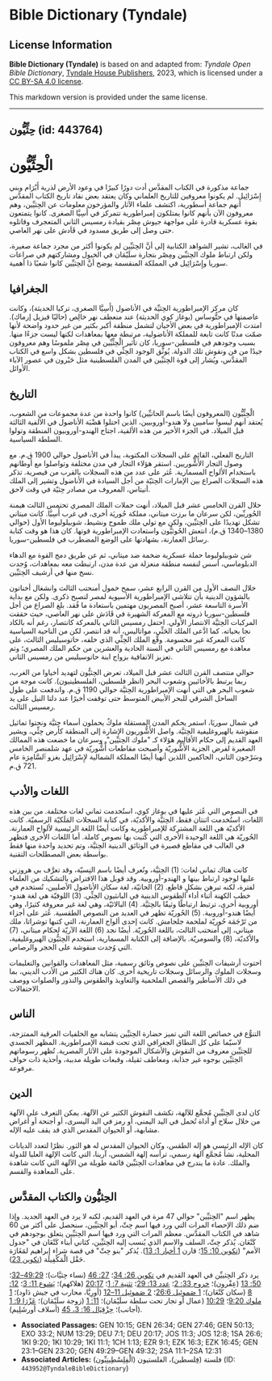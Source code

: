 # Bible Dictionary (Tyndale)

## License Information

**Bible Dictionary (Tyndale)** is based on and adapted from: _Tyndale Open Bible Dictionary_, [Tyndale House Publishers](https://tyndaleopenresources.com/), 2023, which is licensed under a [CC BY-SA 4.0 license](https://creativecommons.org/licenses/by-sa/4.0/legalcode.en).

This markdown version is provided under the same license.



--------------------------------

## حِثِّيُّون (id: 443764)

الْحِثِّيُّون
=============

جماعة مذكورة في الكتاب المقدَّس أدت دورًا كبيرًا في وعود الأرض لذرية أَبْرَام وبني إِسْرَائِيل. لم يكونوا معروفين للتاريخ العلماني وكان يعتقد بعض نقاد تاريخ الكتاب المقدَّس أنهم جماعة أسطورية، اكتشف علماء الآثار والمؤرخون معلومات عن الحِثيِّين، وهم معروفون الآن بأنهم كانوا يمتلكون إمبراطورية تتمركز في أَسِيَّا الصغرى. كانوا يتمتعون بقوة عسكرية قادرة على مواجهة جيوش مِصْر بقيادة رمسيس الثاني المتعجرف وقاتلوه حتى وصل إلى طريق مسدود في قَاَدش على نهر العاصي.

في الغالب، تشير الشواهد الكتابية إلى أنَّ الحِثيِّين لم يكونوا أكثر من مجرد جماعة صغيرة، ولكن ارتباط ملوك الحِثيِّين ومِصْر بتجارة سلَيْمَان في الخيول ومشاركتهم في صراعات سوريا وإِسْرَائِيل في المملكة المنقسمة يوضح أنَّ الحِثيِّين كانوا شعبًا ذا أهمية.

الجغرافيا
---------

كان مركز الإمبراطورية الحِثيِّة في الأناضول (أَسِيَّا الصغرى، تركيا الحديثة)، وكانت عاصمتها في حتُّوساس (بوغاز كوي الحديثة) عند منعطف نهر خالِص (حاليًا قيزيل إرماك). امتدت الإمبراطورية في بعض الأحيان لتشمل منطقة أكبر بكثير من غير حدود واضحة لأنها ضمّت مدنًا كانت تابعة للمملكة الأناضولية، مرتبطة معها بمعاهدات لكنها ليست جزءًا منها. بسبب وجودهم في فلسطين\-سوريا، كان تأثير الْحِثِّيِّين في مِصْر ملموسًا وهم معروفون جيدًا من فن ونقوش تلك الدولة. يُوثَّق الوجود الحِثِّي في فلسطين بشكل واسع في الكتاب المقدَّس، ويُشار إلى قوة الحِثيِّين في المدن الفلسطينية مثل حَبْرون في عصور الآباء الأوائل.

التاريخ
-------

الْحِثِّيُّون (المعروفون أيضًا باسم الحاتيِّين) كانوا واحدة من عدة مجموعات من الشعوب، يُعتقد أنهم ليسوا ساميين ولا هندو\-أوروبيين، الذين احتلوا هَضْبَة الأناضول في الألفية الثالثة قبل الميلاد. في الجزء الأخير من هذه الألفية، اجتاح الهندو\-أوروبيون المنطقة وتولوا السلطة السياسية.

التاريخ الفعلي، القائم على السجلات المكتوبة، يبدأ في الأناضول حوالي 1900 ق.م. مع وصول التجار الأَشُّوريين. استقر هؤلاء التجار في مدن مختلفة وتواصلوا مع أوطانهم باستخدام الألواح المسمارية. عُثر على عدد من هذه السجلات بالقرب من قيصرية. تذكر هذه السجلات الصراع بين الإمارات الحِثيّة من أجل السيادة في الأناضول وتشير إلى الملك أنيتاس، المعروف من مصادر حِثيّة في وقت لاحق.

خلال القرن الخامس عشر قبل الميلاد، أنهت حملات الملك المصري تحتمس الثالث هيمنة الحُوريِّين، لكن سرعان ما برزت ميتاني، مملكة حُوريَة أخرى، في غرب أَسِيَّا. كانت ميتاني تشكل تهديدًا على الحِثيِّين، ولكن مع تولي ملك طموح ونشيط، شوبيلوليوما الأول (حوالي 1380–1340 ق.م)، انتعش الحُوثيُّون واستعادت الإمبراطورية قوتها. كان هذا هو وقت كتابة رسائل العمارنة، بشهادتها على الوضع المضطرب في فلسطين\-سوريا.

شن شوبيلوليوما حملة عسكرية ضخمة ضد ميتاني، ثم عن طريق دمج القوة مع الدهاء الدبلوماسي، أسس لنفسه منطقة منعزلة من عدة مدن، ارتبطت معه بمعاهدات، وُجدت نسخ منها في أرشيف الحِثيِّين.

خلال النصف الأول من القرن الرابع عشر، سمح خمول أمنحتب الثالث وانشغال أخناتون بالشؤون الدينية بأن تتلاشى الإمبراطورية الأسيوية لمصر لتصبح ذكرى. ولكن مع بداية الأسرة التاسعة عشر، أصبح المصريون مهتمين باستعادة ما فُقد. بلغ الصراع من أجل فلسطين\-سوريا ذروته مع المعركة الشهيرة في قَادَش على نهر العاصي، حيث حققت المركبات الحِثيَّة الانتصار الأولي. احتفل رمسيس الثاني بالمعركة كانتصار، رغم أنه بالكاد نجا بحياته. كما ادَّعى الملك الحَثِّي، مواتاليس، أنه قد انتصر، لكن من الناحية السياسية كانت المعركة غير محسومة. وقَّع الملك الحِثِّي الذي خلفه، حاتوسيليس الثالث، على معاهدة مع رمسيس الثاني في السنة الحادية والعشرين من حكم الملك المصري؛ وتم تعزيز الاتفاقية بزواج ابنة حاتوسيليس من رمسيس الثاني.

حوالي منتصف القرن الثالث عشر قبل الميلاد، تعرض الحِثيُّون لتهديد أخياوا من الغرب، ربما يرتبط بالأخائيين وشعوب البحر (انظر فلسطين، الفلسطينيون). كانت موجة من شعوب البحر هي التي أنهت الإمبراطورية الحِثيَّة حوالي 1190 ق.م. واندفعت على طول الساحل الشرقي للبحر الأبيض المتوسط حتى توقفت أخيرًا عند دلتا النيل على يد رمسيس الثالث.

في شمال سوريَا، استمر يحكم المدن المستقلة ملوكٌ يحملون أسماء حِثيَّة ونحتوا تماثيل منقوشة بالهيروغليفية الحِثيَّة. واصل الأَشُّوريون الإشارة إلى المنطقة كأرض حِثِّي، ويشير العهد القديم إلى حكام الأقاليم هؤلاء كـ "ملوك الحِثيِّين". وسرعان ما خضعت هذه الممالك الصغيرة لفرض الجزية الأَشُّوريّة وأصبحت مقاطعات أّشُّوريّة في عهد شلمنصر الخامس وسَرْجون الثاني، الحاكمين اللذين أنهيا أيضًا المملكة الشمالية لإِسْرَائِيل بغزو ٱلسَّامِرَة عام 721 ق.م.

اللغات والأدب
-------------

في النصوص التي عُثر عليها في بوغاز كوي، استُخدمت ثماني لغات مختلفة. من بين هذه اللغات، استُخدمت اثنتان فقط، الحِثيَّة والأكديّة، في كتابة السجلات المَلَكيّة الرسميّة. كانت الأكديّة هي اللغة المشتركة للإمبراطورية وكانت أيضًا اللغة الرئيسية لألواح العمارنة. الحُوريّة هي اللغة الوحيدة الأخرى التي كُتبت بها نصوص كاملة. أما اللغات الأخرى فتظهر في الغالب في مقاطع قصيرة في الوثائق الدينية الحِثيَّة، وتم تحديد واحدة منها فقط بواسطة بعض المصطلحات التقنية.

كانت هناك ثماني لغات: (1\) الحِثيَّة، وتُعرف أيضًا باسم النِسيّة، وقد تعرَّف بي هروزني عليها لوجود ارتباط بينها و الهندو\-أوروبية. وقد قوبل هذا الافتراض بالتشكيك من العلماء لفترة، لكنه تبرهن بشكلٍ قاطع. (2\) الحاتيّة، لغة سكان الأناضول الأصليين، تُستخدم في خطب الكهنة أثناء أداء الطقوس الدينية في البانثيون الحِثِّي. (3\) اللوفيّة هي لغة هندو\-أوروبية أخرى، ترتبط ارتباطًا وثيقًا بالحِثيَّة. (4\) البالائيّة، وهي لغة غير معروفة كثيرًا، وهي أيضًا هندو\-أوروبية. (5\) الحُوريّة تظهر في العديد من النصوص الطقسية. عُثر على أجزاء من تَرْجَمَة حُوريّة لملحمة جلجامش. كانت إحدى ألواح العمارنة، التي كتبها توشراتا، ملك ميتاني، إلى أمنحتب الثالث، باللغة الحُوريّة. أيضًا نجد (6\) اللغة الآريّة لحكام ميتاني، (7\) والأكديّة، (8\) والسومريّة. بالإضافة إلى الكتابة المسمارية، استخدم الحِثيُّون الهيروغليفية، التي وُجدت منقوشة على الحجر والرصاص.

احتوت أرشيفات الحِثيِّين على نصوص وثائق رسمية، مثل المعاهدات والقوانين والتعليمات وسجلات الملوك والرسائل وسجلات تاريخية أخرى. كان هناك الكثير من الأدب الديني، بما في ذلك الأساطير والقصص الملحمية والتعاويذ والطقوس والنذور والصلوات ووصف الاحتفالات.

الناس
-----

التنوُّع في خصائص اللغة التي تميز حضارة الحِثيِّين يتشابه مع الخلفيات العرقية الممتزجة، لاسيّما على كل النطاق الجغرافي الذي تحت قبضة الإمبراطورية. المظهر الجسدي للحِثيِّين معروف من النقوش والأشكال الموجودة على الآثار المصرية. تُظهر رسوماتهم الحِثيِّين بوجوه غير جذابة، ومعاطف ثقيلة، وقبعات طويلة مدببة، وأحذية ذات حواف مرفوعة.

الدين
-----

كان لدى الحِثيِّين مُجمَّع للآلهة، تكشف النقوش الكثير عن الآلهة. يمكن التعرف على الآلهة من خلال سلاح أو أداة تُحمل في اليد اليمنى، أو رمز في اليد اليسرى، أو أجنحة أو أغراض مشابهة، أو الحيوان المقدس الذي قد يقف عليه الإله.

كان الإله الرئيسي هو إله الطقس، وكان الحيوان المقدس له هو الثور. نظرًا لتعدد الديانات المحلية، نشأ مُجمَّع آلهة رسمي، ترأسه إلهة الشمس، آرينا، التي كانت الإلهة العليا للدولة والملك. عادة ما يندرج في معاهدات الحِثيِّين قائمة طويلة من الآلهة التي كانت شاهدة على المعاهدة والقسم.

الحِثيُّون والكتاب المقدَّس
---------------------------

يظهر اسم "الحِثيِّين" حوالي 47 مرة في العهد القديم، لكنه لا يرد في العهد الجديد. وإذا ضم ذلك الإحصاء المرات التي ورد فيها اسم حِثّ، أبو الحِثيِّين، سنحصل على أكثر من 60 شاهد في الكتاب المقدَّس. معظم المرات التي ورد فيها اسم الحِثيِّين يتعلق بوجودهم في كَنْعَان. يُذكر حِثّ، السلف والاسم الذي يُنسب إليه الحِثيِّين، كثاني أبناء كَنْعَان في "جدول الأمم" ([تكوين 10: 15](https://ref.ly/Gen10:15)؛ قارن [1 أخبار 1: 13](https://ref.ly/1Chr1:13)). يُذكر "بنو حِثّ" في قصة شراء إبراهيم لمَغَارَة حَقْل الْمَكْفِيلَة ([تكوين 23](https://ref.ly/Gen23:1-Gen23:20)).

يرد ذكر الحِثييِّن في العهد القديم في [تكوين 26: 34](https://ref.ly/Gen26:34)؛ [27: 46](https://ref.ly/Gen27:46) (نساء حِثيَّات)؛ [49:29–32](https://ref.ly/Gen49:29-Gen49:32)؛ [50: 13](https://ref.ly/Gen50:13) (عِفْرون)؛ [خروج 33: 2](https://ref.ly/Exod33:2)؛ [عدد 13: 29](https://ref.ly/Num13:29)؛ [تثنية 7: 1](https://ref.ly/Deut7:1)؛ [20:17](https://ref.ly/Deut20:17) (هلاكهم)؛ [يَشوع 11: 3](https://ref.ly/Josh11:3)؛ [12: 8](https://ref.ly/Josh12:8) (سكان كَنْعَان)؛ [1 صَموئِيل 26:6](https://ref.ly/1Sam26:6)؛ [2 صَموئِيل 11–12](https://ref.ly/2Sam11:1-2Sam12:31) (أورِيَّا، محارب في جيش دَاود)؛ [1 ملوك 9:20](https://ref.ly/1Kgs9:20)؛ [10:29](https://ref.ly/1Kgs10:29) (عمال أو تجار تحت سلطة سلَيْمَان)؛ [11: 1](https://ref.ly/1Kgs11:1) (زوجة سلَيْمَان)؛ [عَزْرَا 9: 1](https://ref.ly/Ezra9:1) (أجانب)؛ [حِزْقِيَال 16: 3، 45](https://ref.ly/Ezek16:3,Ezek16:45) (أسلاف أورشَلِيم).

* **Associated Passages:** GEN 10:15; GEN 26:34; GEN 27:46; GEN 50:13; EXO 33:2; NUM 13:29; DEU 7:1; DEU 20:17; JOS 11:3; JOS 12:8; 1SA 26:6; 1KI 9:20; 1KI 10:29; 1KI 11:1; 1CH 1:13; EZR 9:1; EZK 16:3; EZK 16:45; GEN 23:1–GEN 23:20; GEN 49:29–GEN 49:32; 2SA 11:1–2SA 12:31
* **Associated Articles:** فلستة (فِلسطين)، الفلستيون (الْفِلِسْطِينِيِّون) (ID: `443952@TyndaleBibleDictionary`)

